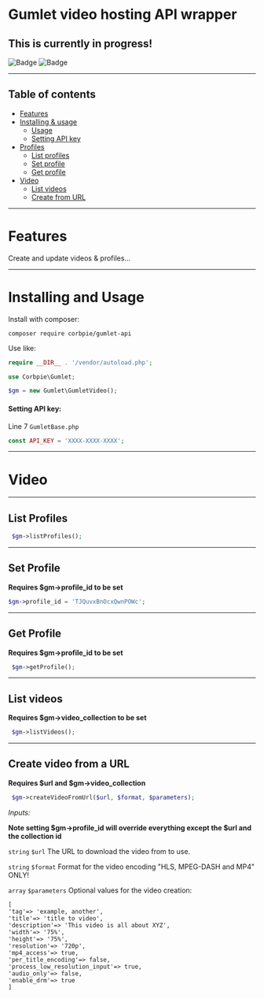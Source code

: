 # Gumlet video hosting API wrapper

## This is currently in progress!


![Badge](https://img.shields.io/badge/V%201.0-blue)
![Badge](https://img.shields.io/badge/PHP%208.2-✔-brightgreen)


---

## Table of contents

- [Features](#features)
- [Installing & usage](#installing)
    - [Usage](#usage)
    - [Setting API key](#setting-api-key)
- [Profiles](#list-profiles)
  - [List profiles](#list-profiles)
  - [Set profile](#set-profile)
  - [Get profile](#get-profile)
- [Video](#video)
    - [List videos](#list-videos)
    - [Create from URL](#create-video-from-a-url)

---

# Features

Create and update videos & profiles...

---
<span id="installing"></span>

# Installing and Usage

Install with composer:

```
composer require corbpie/gumlet-api
```
<span id="usage"></span>
Use like:

```php
require __DIR__ . '/vendor/autoload.php';

use Corbpie\Gumlet;

$gm = new Gumlet\GumletVideo();

```

#### Setting API key:

<span id="setting-api-key"></span>

Line 7 ```GumletBase.php```

```php
const API_KEY = 'XXXX-XXXX-XXXX';
```

---

# Video

---

## List Profiles


```php
 $gm->listProfiles();
```

---

## Set Profile

**Requires $gm->profile_id to be set**


```php
$gm->profile_id = 'TJQuvxBnOcxQwnPOWc';
```

---

## Get Profile

**Requires $gm->profile_id to be set**


```php
 $gm->getProfile();
```

---


## List videos

**Requires $gm->video_collection to be set**

```php
 $gm->listVideos();
```

---

## Create video from a URL

**Requires $url and $gm->video_collection**

```php
 $gm->createVideoFromUrl($url, $format, $parameters);
```

_Inputs:_

**Note setting $gm->profile_id will override everything except the $url and the collection id**

`string` `$url` The URL to download the video from to use.

`string` `$format` Format for the video encoding "HLS, MPEG-DASH and MP4" ONLY!

`array` `$parameters` Optional values for the video creation:

```
[
'tag'=> 'example, another',
'title'=> 'title to video',
'description'=> 'This video is all about XYZ',
'width'=> '75%',
'height'=> '75%',
'resolution'=> '720p',
'mp4_access'=> true,
'per_title_encoding'=> false,
'process_low_resolution_input'=> true,
'audio_only'=> false,
'enable_drm'=> true
]
```
